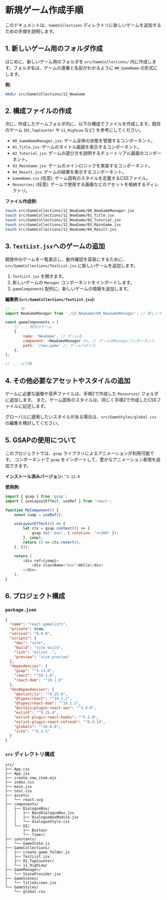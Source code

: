 # 新規ゲーム作成手順

このドキュメントは、`GameCollections` ディレクトリに新しいゲームを追加するための手順を説明します。

## 1. 新しいゲーム用のフォルダ作成

はじめに、新しいゲーム用のフォルダを `src/GameCollections/` 内に作成します。フォルダ名は、ゲームの連番と名前がわかるように `##_GameName` の形式にします。

**例:**
```bash
mkdir src/GameCollections/12_NewGame
```

## 2. 構成ファイルの作成

次に、作成したゲームフォルダ内に、以下の構成でファイルを作成します。既存のゲーム (`01_TapCounter` や `11_HighLow` など) を参考にしてください。

-   `00_GameNameManager.jsx`: ゲーム全体の状態を管理するコンポーネント。
-   `01_Title.jsx`: ゲームのタイトル画面を表示するコンポーネント。
-   `02_Tutorial.jsx`: ゲームの遊び方を説明するチュートリアル画面のコンポーネント。
-   `03_MainGame.jsx`: ゲームのメインロジックを実装するコンポーネント。
-   `04_Result.jsx`: ゲームの結果を表示するコンポーネント。
-   `GameName.css` (任意): ゲーム固有のスタイルを定義するCSSファイル。
-   `Resources/` (任意): ゲームで使用する画像などのアセットを格納するディレクトリ。

**ファイル作成例:**
```bash
touch src/GameCollections/12_NewGame/00_NewGameManager.jsx
touch src/GameCollections/12_NewGame/01_Title.jsx
touch src/GameCollections/12_NewGame/02_Tutorial.jsx
touch src/GameCollections/12_NewGame/03_MainGame.jsx
touch src/GameCollections/12_NewGame/04_Result.jsx
```

## 3. `TestList.jsx`へのゲームの追加

開発中のゲームを一覧表示し、動作確認を容易にするために、`src/GameCollections/TestList.jsx` に新しいゲームを追加します。

1.  `TestList.jsx` を開きます。
2.  新しいゲームの `Manager` コンポーネントをインポートします。
3.  `gameComponents` 配列に、新しいゲームの情報を追加します。

**編集例 (`src/GameCollections/TestList.jsx`):**

```javascript
// ... 他
import NewGameManager from './12_NewGame/00_NewGameManager'; // 新しいゲームのManagerをインポート

const gameComponents = [
    // ... 既存のゲーム
    {
        name: 'NewGame', // ゲーム名
        component: <NewGameManager />, // ゲームのManagerコンポーネント
        path: '/new-game' // ゲームへのパス
    },
];

// ... 以下略
```

## 4. その他必要なアセットやスタイルの追加

ゲームに必要な画像や音声ファイルは、手順2で作成した `Resources/` フォルダに追加します。
また、ゲーム固有のスタイルは、同じく手順2で作成したCSSファイルに記述します。

グローバルに適用したいスタイルがある場合は、`src/GameStyles/global.css` の編集を検討してください。

## 5. GSAPの使用について

このプロジェクトでは、`gsap` ライブラリによるアニメーションが利用可能です。
コンポーネントで `gsap` をインポートして、豊かなアニメーション表現を追加できます。

**インストール済みバージョン:** `^3.13.0`

**使用例:**
```javascript
import { gsap } from 'gsap';
import { useLayoutEffect, useRef } from 'react';

function MyComponent() {
    const comp = useRef();

    useLayoutEffect(() => {
        let ctx = gsap.context(() => {
            gsap.to(".box", { rotation: "+=360" });
        }, comp);
        return () => ctx.revert();
    }, []);

    return (
        <div ref={comp}>
            <div className="box">Hello</div>
        </div>
    );
}
```

## 6. プロジェクト構成

### `package.json`

```json
{
  "name": "react-gamelist1",
  "private": true,
  "version": "0.0.0",
  "scripts": {
    "dev": "vite",
    "build": "vite build",
    "lint": "eslint .",
    "preview": "vite preview"
  },
  "dependencies": {
    "gsap": "^3.13.0",
    "react": "^19.1.0",
    "react-dom": "^19.1.0"
  },
  "devDependencies": {
    "@eslint/js": "^9.25.0",
    "@types/react": "^19.1.2",
    "@types/react-dom": "^19.1.2",
    "@vitejs/plugin-react-swc": "^3.9.0",
    "eslint": "^9.25.0",
    "eslint-plugin-react-hooks": "^5.2.0",
    "eslint-plugin-react-refresh": "^0.4.19",
    "globals": "^16.0.0",
    "vite": "^6.3.5"
  }
}
```

### `src` ディレクトリ構成

```
src/
├── App.css
├── App.jsx
├── create_new_item.mjs
├── index.css
├── main.jsx
├── test.css
├── assets/
│   └── react.svg
├── components/
│   ├── DialogueBox/
│   │   ├── BaseDialogueBox.jsx
│   │   ├── DialogueBoxModule.jsx
│   │   └── dialogueStyle.css
│   └── UI/
│       ├── Button/
│       └── Timer/
├── constants/
│   └── GameState.js
├── GameCollections/
│   ├── create_game_folder.js
│   ├── TestList.jsx
│   ├── 01_TapCounter/
│   └── 11_HighLow/
├── GameManager/
│   └── StateProvider.jsx
├── GameScenes/
│   └── TitleScreen.jsx
└── GameStyles/
    └── global.css
```

